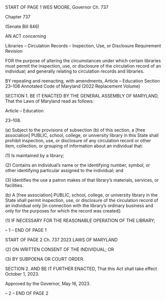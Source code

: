 START OF PAGE 1
WES MOORE, Governor Ch. 737

Chapter 737

(Senate Bill 846)

AN ACT concerning

Libraries – Circulation Records – Inspection, Use, or Disclosure Requirement
Revision

FOR the purpose of altering the circumstances under which certain libraries must permit
the inspection, use, or disclosure of the circulation record of an individual; and
generally relating to circulation records and libraries.

BY repealing and reenacting, with amendments,
Article – Education
Section 23–108
Annotated Code of Maryland
(2022 Replacement Volume)

SECTION 1. BE IT ENACTED BY THE GENERAL ASSEMBLY OF MARYLAND,
That the Laws of Maryland read as follows:

Article – Education

23–108.

(a) Subject to the provisions of subsection (b) of this section, a [free association]
PUBLIC, school, college, or university library in this State shall prohibit inspection, use, or
disclosure of any circulation record or other item, collection, or grouping of information
about an individual that:

(1) Is maintained by a library;

(2) Contains an individual’s name or the identifying number, symbol, or
other identifying particular assigned to the individual; and

(3) Identifies the use a patron makes of that library’s materials, services,
or facilities.

(b) A [free association] PUBLIC, school, college, or university library in the State
shall permit inspection, use, or disclosure of the circulation record of an individual only [in
connection with the library’s ordinary business and only for the purposes for which the
record was created]:

(1) IF NECESSARY FOR THE REASONABLE OPERATION OF THE
LIBRARY;

– 1 –
END OF PAGE 1

START OF PAGE 2
Ch. 737 2023 LAWS OF MARYLAND

(2) ON WRITTEN CONSENT OF THE INDIVIDUAL; OR

(3) BY SUBPOENA OR COURT ORDER.

SECTION 2. AND BE IT FURTHER ENACTED, That this Act shall take effect
October 1, 2023.

Approved by the Governor, May 16, 2023.

– 2 –
END OF PAGE 2
